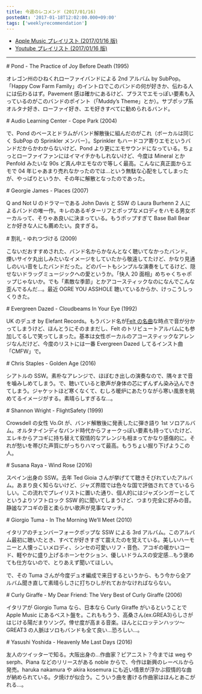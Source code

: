 ```yaml
---
title: 今週のレコメンド (2017/01/16)
postedAt: '2017-01-18T12:02:00.000+09:00'
tags: ['weeklyrecommendation']
---
```


- [Apple Music プレイリスト (2017/01/16 版)](https://itunes.apple.com/jp/playlist/jin-zhounorekomendo-2017-01/idpl.d986f6f1ba6a4b20b01058017c040316)
- [Youtube プレイリスト (2017/01/16 版)](https://www.youtube.com/playlist?list=PLegnWsUgQayfP02IbSaZF7hhkLnePA7he)

---

\# Pond - The Practice of Joy Before Death (1995)

オレゴン州のひねくれローファイバンドによる 2nd アルバム by SubPop。「Happy Cow Farm Family」のイントロでこのバンドの何が好きか、伝わる人には伝わるはず。Pavement 感は確かにあるけど、プラスでエモっぽい要素も入っているのがこのバンドのポイント（「Muddy’s Theme」とか）。サブポップ系オルタナ好き、ローファイ好き、エモ好きすべてに勧められるバンド。

\# Audio Learning Center - Cope Park (2004)

で、Pond のベースとドラムがバンド解散後に組んだのがこれ（ボーカルは同じく SubPop の Sprinkler メンバー）。Sprinkler もハードコア寄りエモというバンドだからかわからないけど、Pond より更にエモサウンドになっている。ちょっとローファイファンにはイマイチかもしれないけど、今度は Mineral とか Penfold みたいな 90s ど真ん中エモなので等しく最高。こんなに真正面からエモで 04 年じゃあまり売れなかったのでは…という無駄な心配をしてしまったが、やっぱりというか、その年に解散となったのであった。

\# Georgie James - Places (2007)

Q and Not U のドラマーである John Davis と SSW の Laura Burhenn 2 人によるバンドの唯一作。キレのあるギターリフとポップなメロディをハモる男女ボーカルって、そりゃあ良いに決まっている。もうポップすぎて Base Ball Bear とか好きな人にも薦めたい。良すぎる。

\# 割礼 - ゆれつづける (2009)

こないだおすすめされた、バンド名からかなんとなく聴いてなかったバンド。煙いサイケ丸出しみたいなイメージをしていたから敬遠してたけど、かなり見通しのいい音をしたバンドだった。どのパートもシンプルな演奏をしてるけど、隠せないドラッグミュージックへの愛というか。「快人 20 面相」めちゃくちゃポップじゃないか。でも「素敵な季節」とかアコースティックなのになんでこんな歪んでるんだ…。最近 OGRE YOU ASSHOLE 聴いているからか、けっこうしっくりきた。

\# Evergreen Dazed - Cloudbeams In Your Eye (1992)

UK のデュオ by Elefant Records。もうバンド名が[Felt の名曲](https://www.youtube.com/watch?v=l4MNvl72z6g)な時点で音が分かってしまうけど、ほんとうにそのままだし、Felt のトリビュートアルバムにも参加してるしで笑ってしまった。基本は女性ボーカルのアコースティックなアレンジなんだけど、今度のリストには一番 Evergreen Dazed してるインスト曲「CMFW」で。

\# Chris Staples - Golden Age (2016)

シアトルの SSW。素朴なアレンジで、ほぼむき出しの演奏なので、隅々まで音を噛みしめてしまう。で、聴いていると歌声が身体の芯にずんずん染み込んできてしまう。ジャケットほど寒くなくて、むしろ暖炉にあたりながら寒い風景を眺めてるイメージがする。素晴らしすぎるな…。

\# Shannon Wright - FlightSafety (1999)

Crowsdell の女性 Vo.Gt が、バンド解散後に発表したに弾き語り 1st ソロアルバム。オルタナインディなバンド時代からフォークっぽい要素も持っていたけど、エレキからアコギに持ち替えて叙情的なアレンジも相まってかなり感傷的に。それが愁いを帯びた声質にがっちりハマって最高。もうちょい掘り下げようこの人。

\# Susana Raya - Wind Rose (2016)

スペイン出身の SSW。去年 Ted Gioia さんが挙げてて聴きそびれていたアルバム。あまり良く知らないけど、ジャズ界隈では色々な国で評価されてきているらしい。この流れでプレイリストに置いた通り、個人的にはジャズシンガーとしてというよりソフトロック SSW 的に聞いてしまうけど、つまり完全に好みの音。静謐なアコギの音と柔らかい歌声が見事なマッチ。

\# Giorgio Tuma - In The Morning We’ll Meet (2010)

イタリアのチェンバーフォークポップな SSW による 3rd アルバム。このアルバム最初に聴いたとき、すべてが好きすぎて震えたのを覚えている。美しいハーモニーと人懐っこいメロディ、シンセの可愛いリフ・音色、アコギの暖かいコード、軽やかに盛り上げるホーンセクション、優しいドラムスの安定感…もう褒めても仕方ないので、とりあえず聞いてほしい。

で、その Tuma さんが今度デュオ編成で来日するというから、もう今から全アルバム聞き直して素晴らしさに打ちひしがれておかなければならない。

\# Curly Giraffe - My Dear Friend: The Very Best of Curly Giraffe (2006)

イタリアが Giorgio Tuma なら、日本なら Curly Giraffe がいるということで Apple Music にあるベスト盤を。これももうう、高桑さん(ex.GREA3)らしさがはじける陽だまりソング。倖せ度が高まる音楽。ほんとにロッテンハッツ～ GREAT3 の人脈はソロもバンドも全て良い…恐ろしい…。

\# Yasushi Yoshida - Heavenly Me Last Days (2016)

友人のツイッターで知る。大阪出身の…作曲家？ピアニスト？今までは weg や serph、Piana などのリリースがある noble からで、今作は新興のレーベルから発売。haruka nakamura や akira kosemura にも近い情景が浮かぶ叙情的な曲が納められている。夕焼けが似合う。こういう曲を書ける作曲家はほんとあこがれる…。
